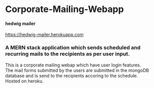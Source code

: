 # Corporate-Mailing-Webapp

####  hedwig mailer
https://hedwig-mailer.herokuapp.com
### A <strong>MERN stack</strong> application which sends scheduled and recurring mails to the recipients as per user input.

This is a corporate mailing webap  which have user login features.<br/>
The mail forms submitted by the users are submitted in the mongoDB database and is send to the recipients accoring to the schedule.<br/>
Hosted on heroku.
